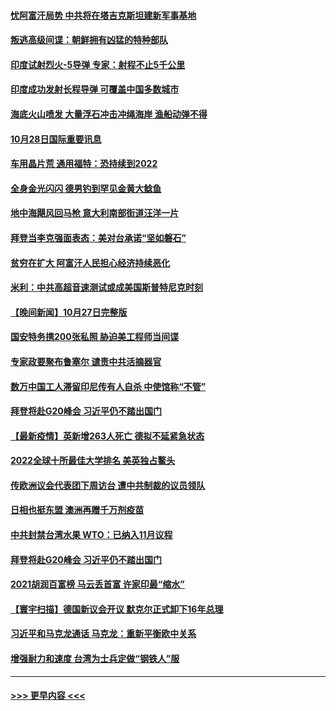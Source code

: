 #### [忧阿富汗局势 中共将在塔吉克斯坦建新军事基地](../pages/prog202/a103254461.md?t=10282001) 
#### [叛逃高级间谍：朝鲜拥有凶猛的特种部队](../pages/prog202/a103254458.md?t=10282001) 
#### [印度试射烈火-5导弹 专家：射程不止5千公里](../pages/prog202/a103254442.md?t=10282001) 
#### [印度成功发射长程导弹 可覆盖中国多数城市](../pages/prog202/a103254419.md?t=10282001) 
#### [海底火山喷发 大量浮石冲击冲绳海岸 渔船动弹不得](../pages/prog202/a103254352.md?t=10282001) 
#### [10月28日国际重要讯息](../pages/prog202/a103254357.md?t=10282001) 
#### [车用晶片荒 通用福特：恐持续到2022](../pages/prog202/a103254343.md?t=10282001) 
#### [全身金光闪闪 德男钓到罕见金黄大鲶鱼](../pages/prog202/a103254295.md?t=10282001) 
#### [地中海飓风回马枪 意大利南部街道汪洋一片](../pages/prog202/a103254239.md?t=10282001) 
#### [拜登当李克强面表态：美对台承诺“坚如磐石”](../pages/prog202/a103254216.md?t=10282001) 
#### [贫穷在扩大 阿富汗人民担心经济持续恶化](../pages/prog202/a103254082.md?t=10282001) 
#### [米利：中共高超音速测试或成美国斯普特尼克时刻](../pages/prog202/a103254053.md?t=10282001) 
#### [【晚间新闻】10月27日完整版](../pages/prog202/a103254141.md?t=10282001) 
#### [国安特务携200张私照 胁迫美工程师当间谍](../pages/prog202/a103253025.md?t=10282001) 
#### [专家政要聚布鲁塞尔 谴责中共活摘器官](../pages/prog202/a103253974.md?t=10282001) 
#### [数万中国工人滞留印尼传有人自杀 中使馆称“不管”](../pages/prog202/a103253959.md?t=10282001) 
#### [拜登将赴G20峰会 习近平仍不踏出国门](../pages/prog202/a103253997.md?t=10282001) 
#### [【最新疫情】英新增263人死亡 德拟不延紧急状态](../pages/prog202/a103253740.md?t=10282001) 
#### [2022全球十所最佳大学排名 美英独占鳌头](../pages/prog202/a103253928.md?t=10282001) 
#### [传欧洲议会代表团下周访台 遭中共制裁的议员领队](../pages/prog202/a103253698.md?t=10282001) 
#### [日相也挺东盟 澳洲再赠千万剂疫苗](../pages/prog202/a103253710.md?t=10282001) 
#### [中共封禁台湾水果 WTO：已纳入11月议程](../pages/prog202/a103253642.md?t=10282001) 
#### [拜登将赴G20峰会 习近平仍不踏出国门](../pages/prog202/a103253644.md?t=10282001) 
#### [2021胡润百富榜 马云丢首富 许家印最“缩水”](../pages/prog202/a103253655.md?t=10282001) 
#### [【寰宇扫描】德国新议会开议 默克尔正式卸下16年总理](../pages/prog202/a103253640.md?t=10282001) 
#### [习近平和马克龙通话 马克龙：重新平衡欧中关系](../pages/prog202/a103253638.md?t=10282001) 
#### [增强耐力和速度 台湾为士兵定做“钢铁人”服](../pages/prog202/a103253564.md?t=10282001) 

----
#### [ >>> 更早内容 <<< ](../indexes/prog202-earlier.md)

